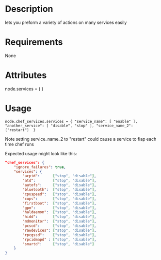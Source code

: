 Description
===========

lets you preform a variety of actions on many services easily

Requirements
============
None

Attributes
==========
node.services = { }

Usage
=====
```
node.chef_services.services = { "service_name": [ "enable" ], "another_service": [ "disable", "stop" ], "service_name_2": ["restart"]  }
```

Note setting service_name_2 to "restart" could cause a service to flap each time chef runs

Expected usage might look like this:

```json
"chef_services": {
    "ignore_failures": true,
    "services": {
        "acpid":      ["stop", "disable"],
        "atd":        ["stop", "disable"],
        "autofs":     ["stop", "disable"],
        "bluetooth":  ["stop", "disable"],
        "cpuspeed":   ["stop", "disable"],
        "cups":       ["stop", "disable"],
        "firstboot":  ["stop", "disable"],
        "gpm":        ["stop", "disable"],
        "haldaemon":  ["stop", "disable"],
        "hidd":       ["stop", "disable"],
        "mdmonitor":  ["stop", "disable"],
        "pcscd":      ["stop", "disable"],
        "rawdevices": ["stop", "disable"],
        "rpcgssd":    ["stop", "disable"],
        "rpcidmapd" : ["stop", "disable"],
        "smartd":     ["stop", "disable"]
    }
}
```
